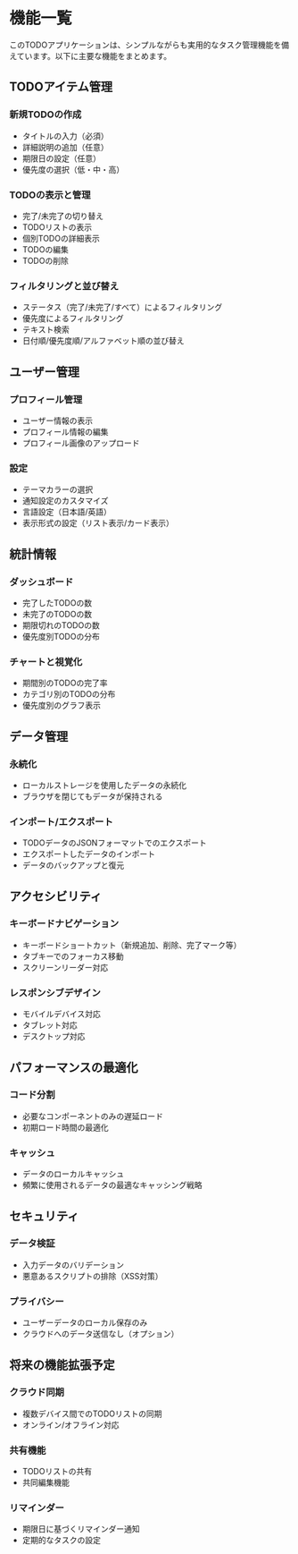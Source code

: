 # 機能一覧

このTODOアプリケーションは、シンプルながらも実用的なタスク管理機能を備えています。以下に主要な機能をまとめます。

## TODOアイテム管理

### 新規TODOの作成
- タイトルの入力（必須）
- 詳細説明の追加（任意）
- 期限日の設定（任意）
- 優先度の選択（低・中・高）

### TODOの表示と管理
- 完了/未完了の切り替え
- TODOリストの表示
- 個別TODOの詳細表示
- TODOの編集
- TODOの削除

### フィルタリングと並び替え
- ステータス（完了/未完了/すべて）によるフィルタリング
- 優先度によるフィルタリング
- テキスト検索
- 日付順/優先度順/アルファベット順の並び替え

## ユーザー管理

### プロフィール管理
- ユーザー情報の表示
- プロフィール情報の編集
- プロフィール画像のアップロード

### 設定
- テーマカラーの選択
- 通知設定のカスタマイズ
- 言語設定（日本語/英語）
- 表示形式の設定（リスト表示/カード表示）

## 統計情報

### ダッシュボード
- 完了したTODOの数
- 未完了のTODOの数
- 期限切れのTODOの数
- 優先度別TODOの分布

### チャートと視覚化
- 期間別のTODOの完了率
- カテゴリ別のTODOの分布
- 優先度別のグラフ表示

## データ管理

### 永続化
- ローカルストレージを使用したデータの永続化
- ブラウザを閉じてもデータが保持される

### インポート/エクスポート
- TODOデータのJSONフォーマットでのエクスポート
- エクスポートしたデータのインポート
- データのバックアップと復元

## アクセシビリティ

### キーボードナビゲーション
- キーボードショートカット（新規追加、削除、完了マーク等）
- タブキーでのフォーカス移動
- スクリーンリーダー対応

### レスポンシブデザイン
- モバイルデバイス対応
- タブレット対応
- デスクトップ対応

## パフォーマンスの最適化

### コード分割
- 必要なコンポーネントのみの遅延ロード
- 初期ロード時間の最適化

### キャッシュ
- データのローカルキャッシュ
- 頻繁に使用されるデータの最適なキャッシング戦略

## セキュリティ

### データ検証
- 入力データのバリデーション
- 悪意あるスクリプトの排除（XSS対策）

### プライバシー
- ユーザーデータのローカル保存のみ
- クラウドへのデータ送信なし（オプション）

## 将来の機能拡張予定

### クラウド同期
- 複数デバイス間でのTODOリストの同期
- オンライン/オフライン対応

### 共有機能
- TODOリストの共有
- 共同編集機能

### リマインダー
- 期限日に基づくリマインダー通知
- 定期的なタスクの設定 